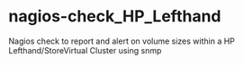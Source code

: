 # nagios-check_HP_Lefthand
Nagios check to report and alert on volume sizes within a HP Lefthand/StoreVirtual Cluster using snmp
